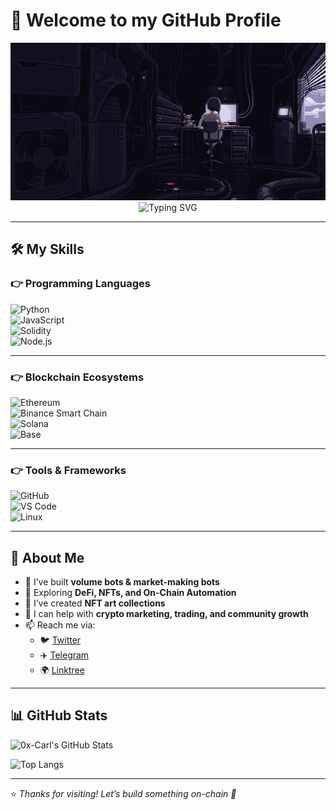 # 👋 Welcome to my GitHub Profile  

<p align="center">
  <img src="https://raw.githubusercontent.com/0x-Carl/0x-Carl/main/IMG_6288.gif" alt="banner" width="600"/>
  <img src="https://readme-typing-svg.demolab.com?font=Fira+Code&weight=600&size=24&pause=1000&color=39FF14&center=true&vCenter=true&width=600&lines=Hi%2C+I'm+0x-Carl;Crypto+Builder+%F0%9F%9A%80;Bot+Developer+%F0%9F%A4%96;NFT+Artist+%F0%9F%8E%A8;Web3+Marketer+%F0%9F%8C%90" alt="Typing SVG"/>
</p>

---

## 🛠️ My Skills  

### 👉 Programming Languages  
![Python](https://img.shields.io/badge/Python-3776AB?style=for-the-badge&logo=python&logoColor=white)  
![JavaScript](https://img.shields.io/badge/JavaScript-F7DF1E?style=for-the-badge&logo=javascript&logoColor=black)  
![Solidity](https://img.shields.io/badge/Solidity-363636?style=for-the-badge&logo=solidity&logoColor=white)  
![Node.js](https://img.shields.io/badge/Node.js-339933?style=for-the-badge&logo=node.js&logoColor=white)  

---

### 👉 Blockchain Ecosystems  
![Ethereum](https://img.shields.io/badge/Ethereum-3C3C3D?style=for-the-badge&logo=ethereum&logoColor=white)  
![Binance Smart Chain](https://img.shields.io/badge/Binance_Smart_Chain-F3BA2F?style=for-the-badge&logo=binance&logoColor=white)  
![Solana](https://img.shields.io/badge/Solana-3D3D3D?style=for-the-badge&logo=solana&logoColor=00FFB3)  
![Base](https://img.shields.io/badge/Base-0052FF?style=for-the-badge&logo=coinbase&logoColor=white)  

---

### 👉 Tools & Frameworks  
![GitHub](https://img.shields.io/badge/GitHub-181717?style=for-the-badge&logo=github&logoColor=white)  
![VS Code](https://img.shields.io/badge/VS%20Code-007ACC?style=for-the-badge&logo=visualstudiocode&logoColor=white)  
![Linux](https://img.shields.io/badge/Linux-FCC624?style=for-the-badge&logo=linux&logoColor=black)  

---

## 🚀 About Me  
- 🔭 I’ve built **volume bots & market-making bots**  
- 🌱 Exploring **DeFi, NFTs, and On-Chain Automation**  
- 🎨 I’ve created **NFT art collections**  
- 💬 I can help with **crypto marketing, trading, and community growth**  
- 📫 Reach me via:  
  - 🐦 [Twitter](https://x.com/0xchizitere_eth)  
  - ✈️ [Telegram](https://t.me/Carl_Crypt)  
  - 🌍 [Linktree](https://linktr.ee/0xKarl)  

---

## 📊 GitHub Stats  

![0x-Carl's GitHub Stats](https://github-readme-stats.vercel.app/api?username=0x-Carl&show_icons=true&theme=radical)  

![Top Langs](https://github-readme-stats.vercel.app/api/top-langs/?username=0x-Carl&layout=compact&theme=radical)  

---

⭐️ *Thanks for visiting! Let’s build something on-chain 🚀*
